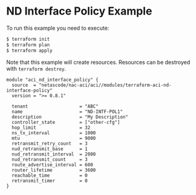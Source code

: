 <!-- BEGIN_TF_DOCS -->
# ND Interface Policy Example

To run this example you need to execute:

```bash
$ terraform init
$ terraform plan
$ terraform apply
```

Note that this example will create resources. Resources can be destroyed with `terraform destroy`.

```hcl
module "aci_nd_interface_policy" {
  source  = "netascode/nac-aci/aci//modules/terraform-aci-nd-interface-policy"
  version = ">= 0.8.1"

  tenant                   = "ABC"
  name                     = "ND-INTF-POL1"
  description              = "My Description"
  controller_state         = ["other-cfg"]
  hop_limit                = 32
  ns_tx_interval           = 1000
  mtu                      = 9000
  retransmit_retry_count   = 3
  nud_retransmit_base      = 1
  nud_retransmit_interval  = 2000
  nud_retransmit_count     = 3
  route_advertise_interval = 600
  router_lifetime          = 3600
  reachable_time           = 0
  retransmit_timer         = 0
}
```
<!-- END_TF_DOCS -->